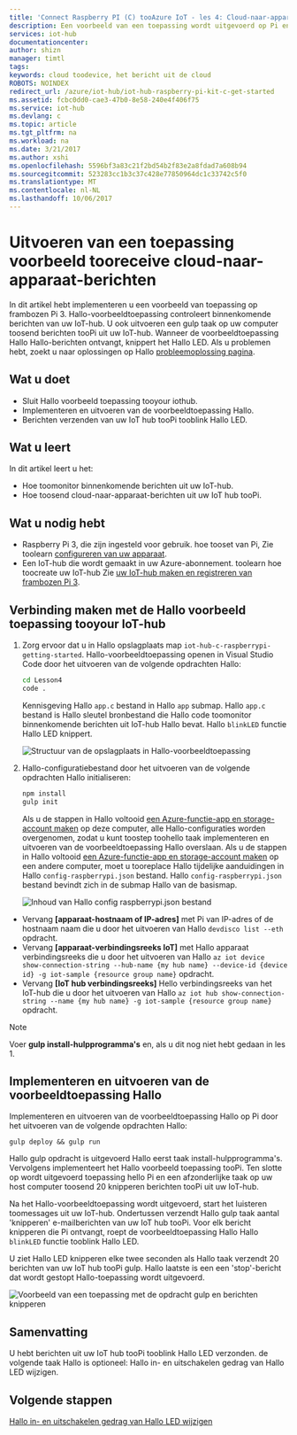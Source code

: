 ```yaml
---
title: 'Connect Raspberry PI (C) tooAzure IoT - les 4: Cloud-naar-apparaat | Microsoft Docs'
description: Een voorbeeld van een toepassing wordt uitgevoerd op Pi en bewaakt binnenkomende berichten van uw IoT-hub. Een nieuwe gulp taak verzendt berichten tooPi van uw IoT hub tooblink Hallo LED.
services: iot-hub
documentationcenter: 
author: shizn
manager: timtl
tags: 
keywords: cloud toodevice, het bericht uit de cloud
ROBOTS: NOINDEX
redirect_url: /azure/iot-hub/iot-hub-raspberry-pi-kit-c-get-started
ms.assetid: fcbc0dd0-cae3-47b0-8e58-240e4f406f75
ms.service: iot-hub
ms.devlang: c
ms.topic: article
ms.tgt_pltfrm: na
ms.workload: na
ms.date: 3/21/2017
ms.author: xshi
ms.openlocfilehash: 5596bf3a83c21f2bd54b2f83e2a8fdad7a608b94
ms.sourcegitcommit: 523283cc1b3c37c428e77850964dc1c33742c5f0
ms.translationtype: MT
ms.contentlocale: nl-NL
ms.lasthandoff: 10/06/2017
---
```

# <a name="run-a-sample-application-tooreceive-cloud-to-device-messages"></a>Uitvoeren van een toepassing voorbeeld tooreceive cloud-naar-apparaat-berichten
In dit artikel hebt implementeren u een voorbeeld van toepassing op frambozen Pi 3. Hallo-voorbeeldtoepassing controleert binnenkomende berichten van uw IoT-hub. U ook uitvoeren een gulp taak op uw computer toosend berichten tooPi uit uw IoT-hub. Wanneer de voorbeeldtoepassing Hallo Hallo-berichten ontvangt, knippert het Hallo LED. Als u problemen hebt, zoekt u naar oplossingen op Hallo [probleemoplossing pagina](iot-hub-raspberry-pi-kit-c-troubleshooting.md).

## <a name="what-you-will-do"></a>Wat u doet
* Sluit Hallo voorbeeld toepassing tooyour iothub.
* Implementeren en uitvoeren van de voorbeeldtoepassing Hallo.
* Berichten verzenden van uw IoT hub tooPi tooblink Hallo LED.

## <a name="what-you-will-learn"></a>Wat u leert
In dit artikel leert u het:
* Hoe toomonitor binnenkomende berichten uit uw IoT-hub.
* Hoe toosend cloud-naar-apparaat-berichten uit uw IoT hub tooPi.

## <a name="what-you-need"></a>Wat u nodig hebt
* Raspberry Pi 3, die zijn ingesteld voor gebruik. hoe tooset van Pi, Zie toolearn [configureren van uw apparaat](iot-hub-raspberry-pi-kit-c-lesson1-configure-your-device.md).
* Een IoT-hub die wordt gemaakt in uw Azure-abonnement. toolearn hoe toocreate uw IoT-hub Zie [uw IoT-hub maken en registreren van frambozen Pi 3](iot-hub-raspberry-pi-kit-c-lesson2-prepare-azure-iot-hub.md).

## <a name="connect-hello-sample-application-tooyour-iot-hub"></a>Verbinding maken met de Hallo voorbeeld toepassing tooyour IoT-hub
1. Zorg ervoor dat u in Hallo opslagplaats map `iot-hub-c-raspberrypi-getting-started`. Hallo-voorbeeldtoepassing openen in Visual Studio Code door het uitvoeren van de volgende opdrachten Hallo:

   ```bash
   cd Lesson4
   code .
   ```

   Kennisgeving Hallo `app.c` bestand in Hallo `app` submap. Hallo `app.c` bestand is Hallo sleutel bronbestand die Hallo code toomonitor binnenkomende berichten uit IoT-hub Hallo bevat. Hallo `blinkLED` functie Hallo LED knippert.

   ![Structuur van de opslagplaats in Hallo-voorbeeldtoepassing](media/iot-hub-raspberry-pi-lessons/lesson4/repo_structure_c.png)
2. Hallo-configuratiebestand door het uitvoeren van de volgende opdrachten Hallo initialiseren:

   ```bash
   npm install
   gulp init
   ```

   Als u de stappen in Hallo voltooid [een Azure-functie-app en storage-account maken](iot-hub-raspberry-pi-kit-c-lesson3-deploy-resource-manager-template.md) op deze computer, alle Hallo-configuraties worden overgenomen, zodat u kunt toostep toohello taak implementeren en uitvoeren van de voorbeeldtoepassing Hallo overslaan. Als u de stappen in Hallo voltooid [een Azure-functie-app en storage-account maken](iot-hub-raspberry-pi-kit-c-lesson3-deploy-resource-manager-template.md) op een andere computer, moet u tooreplace Hallo tijdelijke aanduidingen in Hallo `config-raspberrypi.json` bestand. Hallo `config-raspberrypi.json` bestand bevindt zich in de submap Hallo van de basismap.

   ![Inhoud van Hallo config raspberrypi.json bestand](media/iot-hub-raspberry-pi-lessons/lesson4/config_raspberrypi.png)

* Vervang **[apparaat-hostnaam of IP-adres]** met Pi van IP-adres of de hostnaam naam die u door het uitvoeren van Hallo `devdisco list --eth` opdracht.
* Vervang **[apparaat-verbindingsreeks IoT]** met Hallo apparaat verbindingsreeks die u door het uitvoeren van Hallo `az iot device show-connection-string --hub-name {my hub name} --device-id {device id} -g iot-sample {resource group name}` opdracht.
* Vervang **[IoT hub verbindingsreeks]** Hello verbindingsreeks van het IoT-hub die u door het uitvoeren van Hallo `az iot hub show-connection-string --name {my hub name} -g iot-sample {resource group name}` opdracht.

> [!NOTE]
> Voer **gulp install-hulpprogramma's** en, als u dit nog niet hebt gedaan in les 1.

## <a name="deploy-and-run-hello-sample-application"></a>Implementeren en uitvoeren van de voorbeeldtoepassing Hallo
Implementeren en uitvoeren van de voorbeeldtoepassing Hallo op Pi door het uitvoeren van de volgende opdrachten Hallo:

```
gulp deploy && gulp run
```

Hallo gulp opdracht is uitgevoerd Hallo eerst taak install-hulpprogramma's. Vervolgens implementeert het Hallo voorbeeld toepassing tooPi. Ten slotte op wordt uitgevoerd toepassing hello Pi en een afzonderlijke taak op uw host computer toosend 20 knipperen berichten tooPi uit uw IoT-hub.

Na het Hallo-voorbeeldtoepassing wordt uitgevoerd, start het luisteren toomessages uit uw IoT-hub. Ondertussen verzendt Hallo gulp taak aantal 'knipperen' e-mailberichten van uw IoT hub tooPi. Voor elk bericht knipperen die Pi ontvangt, roept de voorbeeldtoepassing Hallo Hallo `blinkLED` functie tooblink Hallo LED.

U ziet Hallo LED knipperen elke twee seconden als Hallo taak verzendt 20 berichten van uw IoT hub tooPi gulp. Hallo laatste is een een 'stop'-bericht dat wordt gestopt Hallo-toepassing wordt uitgevoerd.

![Voorbeeld van een toepassing met de opdracht gulp en berichten knipperen](media/iot-hub-raspberry-pi-lessons/lesson4/gulp_blink_c.png)

## <a name="summary"></a>Samenvatting
U hebt berichten uit uw IoT hub tooPi tooblink Hallo LED verzonden. de volgende taak Hallo is optioneel: Hallo in- en uitschakelen gedrag van Hallo LED wijzigen.

## <a name="next-steps"></a>Volgende stappen
[Hallo in- en uitschakelen gedrag van Hallo LED wijzigen](iot-hub-raspberry-pi-kit-c-lesson4-change-led-behavior.md)
